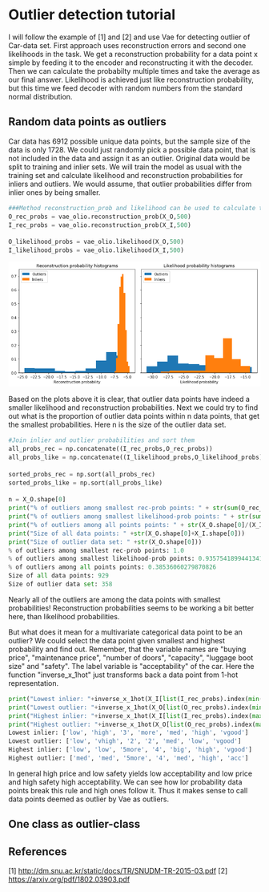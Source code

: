 # Outlier detection tutorial
I will follow the example of [1] and [2] and use Vae for detecting outlier of Car-data set. First approach uses reconstruction errors and second one likelihoods in the task. We get a reconstruction probability for a data point x simple by feeding it to the encoder and reconstructing it with the decoder. Then we can calculate the probabilty multiple times and take the average as our final answer. Likelihood is achieved just like reconstruction probability, but this time we feed decoder with random numbers from the standard normal distribution.
## Random data points as outliers
Car data has 6912 possible unique data points, but the sample size of the data is only 1728. We could just randomly pick a possible data point, that is not included in the data and assign it as an outlier. Original data would be split to training and inlier sets. We will train the model as usual with the training set and calculate likelihood and reconstruction probabilities for inliers and outliers. We would assume, that outlier probabilities differ from inlier ones by being smaller.


```python
###Method reconstruction_prob and likelihood can be used to calculate the needed probabilities
O_rec_probs = vae_olio.reconstruction_prob(X_O,500)
I_rec_probs = vae_olio.reconstruction_prob(X_I,500)

O_likelihood_probs = vae_olio.likelihood(X_O,500)
I_likelihood_probs = vae_olio.likelihood(X_I,500)
```
<img src="plots/outlier histograms.png" width="600">

Based on the plots above it is clear, that outlier data points have indeed a smaller likelihood and reconstruction probabilities. Next we could try to find out what is the proportion of outlier data points within n data points, that get the smallest probabilities. Here n  is the size of the outlier data set.

```python
#Join inlier and outlier probabilities and sort them
all_probs_rec = np.concatenate((I_rec_probs,O_rec_probs))
all_probs_like = np.concatenate((I_likelihood_probs,O_likelihood_probs))

sorted_probs_rec = np.sort(all_probs_rec)
sorted_probs_like = np.sort(all_probs_like)

n = X_O.shape[0]
print("% of outliers among smallest rec-prob points: " + str(sum(O_rec_probs < sorted_probs_rec[n])/X_O.shape[0]))
print("% of outliers among smallest likelihood-prob points: " + str(sum(O_likelihood_probs < sorted_probs_like[n])/X_O.shape[0]))
print("% of outliers among all points points: " + str(X_O.shape[0]/(X_I.shape[0]+X_O.shape[0])))
print("Size of all data points: " +str(X_O.shape[0]+X_I.shape[0]))
print("Size of outlier data set: " +str(X_O.shape[0]))
% of outliers among smallest rec-prob points: 1.0
% of outliers among smallest likelihood-prob points: 0.9357541899441341
% of outliers among all points points: 0.38536060279870826
Size of all data points: 929
Size of outlier data set: 358
```
Nearly all of the outliers are among the data points with smallest probabilities! Reconstruction probabilities seems to be working a bit better here, than likelihood probabilities.

But what does it mean for a multivariate categorical data point to be an outlier? We could select the data point given smallest and highest probability and find out. Remember, that the variable names are "buying price", "maintenance price", "number of doors", "capacity", "luggage boot size" and "safety". The label variable is "acceptability" of the car. Here the function "inverse_x_1hot" just transforms back a data point from 1-hot representation.

```python
print("Lowest inlier: "+inverse_x_1hot(X_I[list(I_rec_probs).index(min(I_rec_probs))],var_size,data))
print("Lowest outlier: "+inverse_x_1hot(X_O[list(O_rec_probs).index(min(O_rec_probs))],var_size,data))
print("Highest inlier: "+inverse_x_1hot(X_I[list(I_rec_probs).index(max(I_rec_probs))],var_size,data))
print("Highest outlier: "+inverse_x_1hot(X_O[list(O_rec_probs).index(max(O_rec_probs))],var_size,data))
Lowest inlier: ['low', 'high', '3', 'more', 'med', 'high', 'vgood']
Lowest outlier: ['low', 'vhigh', '2', '2', 'med', 'low', 'vgood']
Highest inlier: ['low', 'low', '5more', '4', 'big', 'high', 'vgood']
Highest outlier: ['med', 'med', '5more', '4', 'med', 'high', 'acc']
```
In general high price and low safety yields low acceptability and low price and high safety high acceptability. We can see how lor probability data points break this rule and high ones follow it. Thus it makes sense to call data points deemed as outlier by Vae as outliers.

## One class as outlier-class


## References
[1] http://dm.snu.ac.kr/static/docs/TR/SNUDM-TR-2015-03.pdf
[2] https://arxiv.org/pdf/1802.03903.pdf
